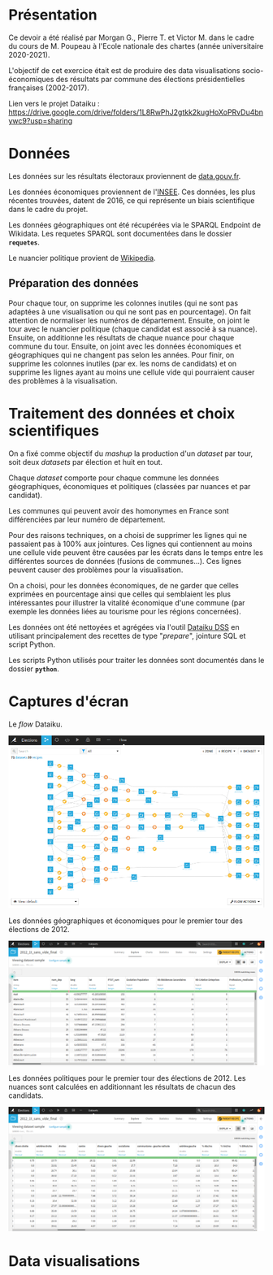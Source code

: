 # Présentation

Ce devoir a été réalisé par Morgan G., Pierre T. et Victor M. dans le cadre du cours de M. Poupeau à l'Ecole nationale des chartes (année universitaire 2020-2021). 

L'objectif de cet exercice était est de produire des data visualisations socio-économiques des résultats par commune des élections présidentielles françaises (2002-2017).

Lien vers le projet Dataiku : https://drive.google.com/drive/folders/1L8RwPhJ2gtkk2kugHoXoPRvDu4bnywc9?usp=sharing

# Données

Les données sur les résultats électoraux proviennent de [data.gouv.fr](https://www.data.gouv.fr/fr/posts/les-donnees-des-elections/).

Les données économiques proviennent de l'[INSEE](https://www.data.gouv.fr/fr/datasets/data-insee-sur-les-communes/). Ces données, les plus récentes trouvées, datent de 2016, ce qui représente un biais scientifique dans le cadre du projet. 

Les données géographiques ont été récupérées via le SPARQL Endpoint de Wikidata. Les requetes SPARQL sont documentées dans le dossier **`requetes`**.

Le nuancier politique provient de [Wikipedia](https://fr.wikipedia.org/wiki/%C3%89lection_pr%C3%A9sidentielle_en_France).

## Préparation des données 

Pour chaque tour, on supprime les colonnes inutiles (qui ne sont pas adaptées à une visualisation ou qui ne sont pas en pourcentage). On fait attention de normaliser les numéros de département. Ensuite, on joint le tour avec le nuancier politique (chaque candidat est associé à sa nuance). Ensuite, on additionne les résultats de chaque nuance pour chaque commune du tour. Ensuite, on joint avec les données économiques et géographiques qui ne changent pas selon les années. Pour finir, on supprime les colonnes inutiles (par ex. les noms de candidats) et on supprime les lignes ayant au moins une cellule vide qui pourraient causer des problèmes à la visualisation. 

# Traitement des données et choix scientifiques

On a fixé comme objectif du *mashup* la production d'un *dataset* par tour, soit deux *datasets* par élection et huit en tout. 

Chaque *dataset* comporte pour chaque commune les données géographiques, économiques et politiques (classées par nuances et par candidat).

Les communes qui peuvent avoir des homonymes en France sont différenciées par leur numéro de département. 

Pour des raisons techniques, on a choisi de supprimer les lignes qui ne passaient pas à 100% aux jointures. Ces lignes qui contiennent au moins une cellule vide peuvent être causées par les écrats dans le temps entre les différentes sources de données (fusions de communes...). Ces lignes peuvent causer des problèmes pour la visualisation. 

On a choisi, pour les données économiques, de ne garder que celles exprimées en pourcentage ainsi que celles qui semblaient les plus intéressantes pour illustrer la vitalité économique d'une commune (par exemple les données liées au tourisme pour les régions concernées). 

Les données ont été nettoyées et agrégées via l'outil [Dataiku DSS](https://www.dataiku.com/) en utilisant principalement des recettes de type "*prepare*", jointure SQL et script Python.

Les scripts Python utilisés pour traiter les données sont documentés dans le dossier **`python`**.

# Captures d'écran

Le *flow* Dataiku.

![Flow](images/flow.png)

Les données géographiques et économiques pour le premier tour des élections de 2012.

![Eco](images/eco.png)

Les données politiques pour le premier tour des élections de 2012. Les nuances sont calculées en additionnant les résultats de chacun des candidats. 

![Eco](images/pol.png)

# Data visualisations